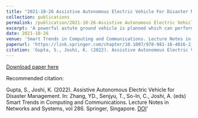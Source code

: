 ```yaml
---
title: "2021-10-26 Assistive Autonomous Electric Vehicle For Disaster Management"
collection: publications
permalink: /publication/2021-10-26-Assistive Autonomous Electric Vehicle for Disaster Management
excerpt: 'A powerful astute ground vehicle is planned which can perform different errands like recognizing objects and evading the articles self-rulingly, and furthermore, it can distinguish paths to move itself whenever needed to ride on a street. The vehicle comprises sensors and camera to identify objects to evade them, and it can likewise move on a predefined way because of the utilization of GPS framework on the vehicle. It may be utilized in the midst of catastrophe to help individuals by checking and identifying presence of harmed individuals in a huge region and giving them fundamentals. It can likewise be utilized as a conveyance vehicle in the midst of pandemic like COVID-19 where contactless conveyance of fundamental merchandise should be finished'
date: 2021-10-26
venue: 'Smart Trends in Computing and Communications. Lecture Notes in Networks and Systems'
paperurl: 'https://link.springer.com/chapter/10.1007/978-981-16-4016-2_14'
citation: 'Gupta, S., Joshi, K. (2022). Assistive Autonomous Electric Vehicle for Disaster Management. In: Zhang, YD., Senjyu, T., So-In, C., Joshi, A. (eds) Smart Trends in Computing and Communications. Lecture Notes in Networks and Systems, vol 286. Springer, Singapore. [DOI](https://doi.org/10.1007/978-981-16-4016-2_14)'
---
```



[Download paper here](https://link.springer.com/chapter/10.1007/978-981-16-4016-2_14)

Recommended citation: 

Gupta, S., Joshi, K. (2022). Assistive Autonomous Electric Vehicle for Disaster Management. In: Zhang, YD., Senjyu, T., So-In, C., Joshi, A. (eds) Smart Trends in Computing and Communications. Lecture Notes in Networks and Systems, vol 286. Springer, Singapore. [DOI](https://doi.org/10.1007/978-981-16-4016-2_14)'
